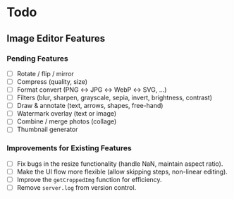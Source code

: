 # Todo

## Image Editor Features

### Pending Features
- [ ] Rotate / flip / mirror
- [ ] Compress (quality, size)
- [ ] Format convert (PNG ↔ JPG ↔ WebP ↔ SVG, …)
- [ ] Filters (blur, sharpen, grayscale, sepia, invert, brightness, contrast)
- [ ] Draw & annotate (text, arrows, shapes, free-hand)
- [ ] Watermark overlay (text or image)
- [ ] Combine / merge photos (collage)
- [ ] Thumbnail generator

### Improvements for Existing Features
- [ ] Fix bugs in the resize functionality (handle NaN, maintain aspect ratio).
- [ ] Make the UI flow more flexible (allow skipping steps, non-linear editing).
- [ ] Improve the `getCroppedImg` function for efficiency.
- [ ] Remove `server.log` from version control.
